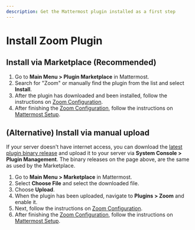 ```yaml
---
description: Get the Mattermost plugin installed as a first step
---
```


# Install Zoom Plugin

## Install via Marketplace \(Recommended\)

1. Go to **Main Menu > Plugin Marketplace** in Mattermost.
2. Search for "Zoom" or manually find the plugin from the list and select **Install**.
3. After the plugin has downloaded and been installed, follow the instructions on [Zoom Configuration](zoom-configuration/).
4. After finishing the [Zoom Configuration](zoom-configuration/), follow the instructions on [Mattermost Setup](mattermost-setup.md).

## \(Alternative\) Install via manual upload

If your server doesn't have internet access, you can download the [latest plugin binary release](https://github.com/mattermost/mattermost-plugin-zoom/releases) and upload it to your server via **System Console > Plugin Management**. The binary releases on the page above, are the same as used by the Marketplace.

1. Go to **Main Menu > Marketplace** in Mattermost.
2. Select **Choose File** and select the downloaded file.
3. Choose **Upload**.
4. When the plugin has been uploaded, navigate to **Plugins > Zoom** and enable it.
5. Next, follow the instructions on [Zoom Configuration](zoom-configuration/).
6. After finishing the [Zoom Configuration](zoom-configuration/), follow the instructions on [Mattermost Setup](mattermost-setup.md).

